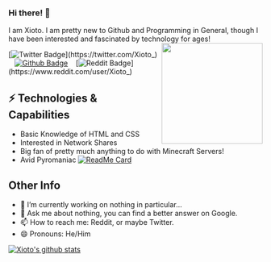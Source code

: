 ### Hi there! 👋

I am Xioto. I am pretty new to Github and Programming in General, though I have been interested and fascinated by technology for ages!<img align='right' src='https://user-images.githubusercontent.com/5713670/87202985-820dcb80-c2b6-11ea-9f56-7ec461c497c3.gif' width='200"'>

[![Twitter Badge](https://img.shields.io/badge/-@Xioto_-1ca0f1?style=flat-square&labelColor=1ca0f1&logo=twitter&logoColor=white&link=https://twitter.com/Xioto_)](https://twitter.com/Xioto_) &nbsp;&nbsp; [![Github Badge](https://img.shields.io/badge/-Xioto-black?style=flat-square&labelColor=black&logo=github&logoColor=white&link=https://github.com/Xioto)](https://github.com/Xioto) &nbsp;&nbsp; [![Reddit Badge](https://img.shields.io/badge/-Xioto-red?style=flat-square&labelColor=red&logo=reddit&logoColor=white&link=https://www.reddit.com/user/Xioto_)](https://www.reddit.com/user/Xioto_)

## ⚡ Technologies & Capabilities
* Basic Knowledge of HTML and CSS
* Interested in Network Shares
* Big fan of pretty much anything to do with Minecraft Servers!
* Avid Pyromaniac
                                                             [![ReadMe Card](https://github-readme-stats.vercel.app/api/pin/?username=Xioto&repo=xioto)](https://github.com/Xioto/xioto)

## Other Info
- 🔭 I’m currently working on nothing in particular...
- 💬 Ask me about nothing, you can find a better answer on Google.
- 📫 How to reach me: Reddit, or maybe Twitter.
- 😄 Pronouns: He/Him



[![Xioto's github stats](https://github-readme-stats.vercel.app/api?username=Xioto&show_icons=true)](https://github-readme-stats.vercel.app/api?username=Xioto)

